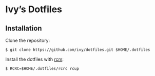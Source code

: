 # Ivy’s Dotfiles

## Installation

Clone the repository:

    $ git clone https://github.com/ivy/dotfiles.git $HOME/.dotfiles

Install the dotfiles with [rcm][rcm]:

    $ RCRC=$HOME/.dotfiles/rcrc rcup

[rcm]: https://github.com/thoughtbot/rcm#readme
